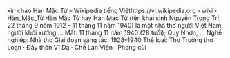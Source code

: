 xin chao
Hàn Mặc Tử – Wikipedia tiếng Việthttps://vi.wikipedia.org › wiki › Hàn_Mặc_Tử
Hàn Mặc Tử hay Hàn Mạc Tử (tên khai sinh Nguyễn Trọng Trí; 22 tháng 9 năm 1912 – 11 tháng 11 năm 1940) là một nhà thơ người Việt Nam, người khởi xướng ...
Mất: 11 tháng 11 năm 1940 (28 tuổi); Quy Nhơn‎, ...‎
Nghề nghiệp: Nhà thơ
Giai đoạn sáng tác: 1928–1940
Thể loại: Thơ
‎Trường thơ Loạn · ‎Đây thôn Vĩ Dạ · ‎Chế Lan Viên · ‎Phong cùi